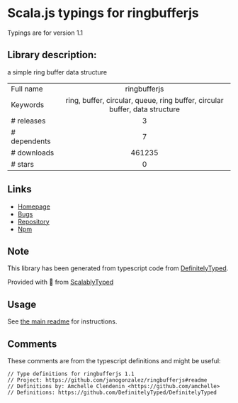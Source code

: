 
# Scala.js typings for ringbufferjs

Typings are for version 1.1

## Library description:
a simple ring buffer data structure

|                    |                 |
| ------------------ | :-------------: |
| Full name          | ringbufferjs |
| Keywords           | ring, buffer, circular, queue, ring buffer, circular buffer, data structure |
| # releases         | 3 |
| # dependents       | 7 |
| # downloads        | 461235 |
| # stars            | 0 |

## Links
- [Homepage](https://github.com/janogonzalez/ringbufferjs#readme)
- [Bugs](https://github.com/janogonzalez/ringbufferjs/issues)
- [Repository](https://github.com/janogonzalez/ringbufferjs)
- [Npm](https://www.npmjs.com/package/ringbufferjs)
    


## Note
This library has been generated from typescript code from [DefinitelyTyped](https://definitelytyped.org).

Provided with :purple_heart: from [ScalablyTyped](https://github.com/oyvindberg/ScalablyTyped)

## Usage
See [the main readme](../../readme.md) for instructions.

## Comments

These comments are from the typescript definitions and might be useful:
```
// Type definitions for ringbufferjs 1.1
// Project: https://github.com/janogonzalez/ringbufferjs#readme
// Definitions by: Amchelle Clendenin <https://github.com/amchelle>
// Definitions: https://github.com/DefinitelyTyped/DefinitelyTyped

```

